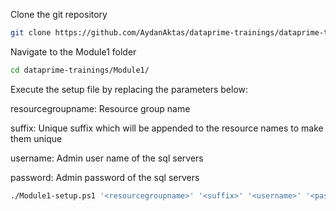 Clone the git repository
```sh
git clone https://github.com/AydanAktas/dataprime-trainings/dataprime-trainings
```

Navigate to the Module1 folder
```sh
cd dataprime-trainings/Module1/
```

Execute the setup file by replacing the parameters below:

resourcegroupname: Resource group name 

suffix: Unique suffix which will be appended to the resource names to make them unique

username: Admin user name of the sql servers

password: Admin password of the sql servers

```sh
./Module1-setup.ps1 '<resourcegroupname>' '<suffix>' '<username>' '<password>'
```
